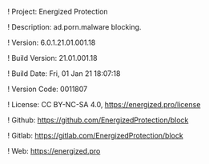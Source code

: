 ! Project: Energized Protection

! Description: ad.porn.malware blocking.

! Version: 6.0.1.21.01.001.18

! Build Version: 21.01.001.18

! Build Date: Fri, 01 Jan 21 18:07:18

! Version Code: 0011807

! License: CC BY-NC-SA 4.0, https://energized.pro/license

! Github: https://github.com/EnergizedProtection/block

! Gitlab: https://gitlab.com/EnergizedProtection/block


! Web: https://energized.pro
